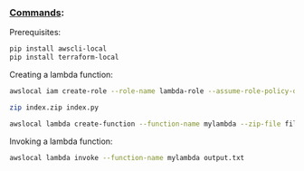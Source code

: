 ### <u>Commands</u>:


Prerequisites:

```bash
pip install awscli-local
pip install terraform-local
```

Creating a lambda function:
```bash
awslocal iam create-role --role-name lambda-role --assume-role-policy-document ./trust-policy.json
```
```bash
zip index.zip index.py
```
```bash
awslocal lambda create-function --function-name mylambda --zip-file fileb://index.zip --handler index.handler --runtime python3.7 --role arn:aws:iam::000000000000:role/lambda-role
```

Invoking a lambda function:
```bash
awslocal lambda invoke --function-name mylambda output.txt
``` 


